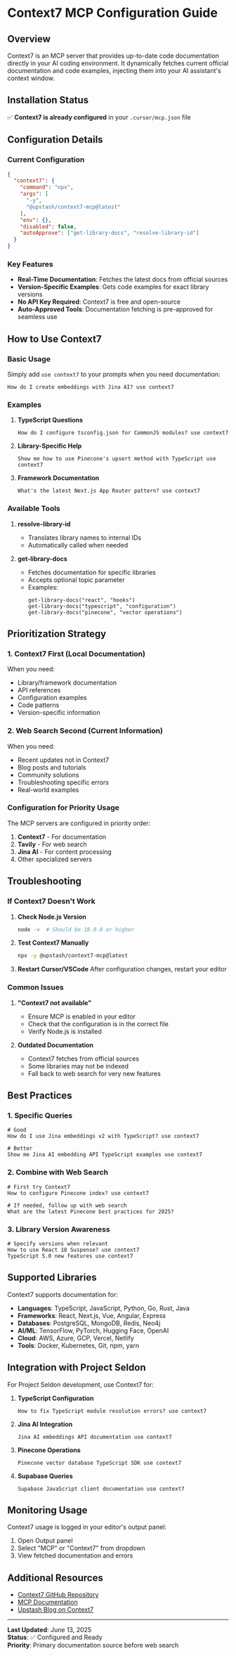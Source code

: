 # Context7 MCP Configuration Guide

## Overview
Context7 is an MCP server that provides up-to-date code documentation directly in your AI coding environment. It dynamically fetches current official documentation and code examples, injecting them into your AI assistant's context window.

## Installation Status
✅ **Context7 is already configured** in your `.cursor/mcp.json` file

## Configuration Details

### Current Configuration
```json
{
  "context7": {
    "command": "npx",
    "args": [
      "-y",
      "@upstash/context7-mcp@latest"
    ],
    "env": {},
    "disabled": false,
    "autoApprove": ["get-library-docs", "resolve-library-id"]
  }
}
```

### Key Features
- **Real-Time Documentation**: Fetches the latest docs from official sources
- **Version-Specific Examples**: Gets code examples for exact library versions
- **No API Key Required**: Context7 is free and open-source
- **Auto-Approved Tools**: Documentation fetching is pre-approved for seamless use

## How to Use Context7

### Basic Usage
Simply add `use context7` to your prompts when you need documentation:

```
How do I create embeddings with Jina AI? use context7
```

### Examples

1. **TypeScript Questions**
   ```
   How do I configure tsconfig.json for CommonJS modules? use context7
   ```

2. **Library-Specific Help**
   ```
   Show me how to use Pinecone's upsert method with TypeScript use context7
   ```

3. **Framework Documentation**
   ```
   What's the latest Next.js App Router pattern? use context7
   ```

### Available Tools

1. **resolve-library-id**
   - Translates library names to internal IDs
   - Automatically called when needed

2. **get-library-docs**
   - Fetches documentation for specific libraries
   - Accepts optional topic parameter
   - Examples:
     ```
     get-library-docs("react", "hooks")
     get-library-docs("typescript", "configuration")
     get-library-docs("pinecone", "vector operations")
     ```

## Prioritization Strategy

### 1. Context7 First (Local Documentation)
When you need:
- Library/framework documentation
- API references
- Configuration examples
- Code patterns
- Version-specific information

### 2. Web Search Second (Current Information)
When you need:
- Recent updates not in Context7
- Blog posts and tutorials
- Community solutions
- Troubleshooting specific errors
- Real-world examples

### Configuration for Priority Usage

The MCP servers are configured in priority order:
1. **Context7** - For documentation
2. **Tavily** - For web search
3. **Jina AI** - For content processing
4. Other specialized servers

## Troubleshooting

### If Context7 Doesn't Work

1. **Check Node.js Version**
   ```bash
   node -v  # Should be 18.0.0 or higher
   ```

2. **Test Context7 Manually**
   ```bash
   npx -y @upstash/context7-mcp@latest
   ```

3. **Restart Cursor/VSCode**
   After configuration changes, restart your editor

### Common Issues

1. **"Context7 not available"**
   - Ensure MCP is enabled in your editor
   - Check that the configuration is in the correct file
   - Verify Node.js is installed

2. **Outdated Documentation**
   - Context7 fetches from official sources
   - Some libraries may not be indexed
   - Fall back to web search for very new features

## Best Practices

### 1. Specific Queries
```
# Good
How do I use Jina embeddings v2 with TypeScript? use context7

# Better
Show me Jina AI embedding API TypeScript examples use context7
```

### 2. Combine with Web Search
```
# First try Context7
How to configure Pinecone index? use context7

# If needed, follow up with web search
What are the latest Pinecone best practices for 2025?
```

### 3. Library Version Awareness
```
# Specify versions when relevant
How to use React 18 Suspense? use context7
TypeScript 5.0 new features use context7
```

## Supported Libraries

Context7 supports documentation for:
- **Languages**: TypeScript, JavaScript, Python, Go, Rust, Java
- **Frameworks**: React, Next.js, Vue, Angular, Express
- **Databases**: PostgreSQL, MongoDB, Redis, Neo4j
- **AI/ML**: TensorFlow, PyTorch, Hugging Face, OpenAI
- **Cloud**: AWS, Azure, GCP, Vercel, Netlify
- **Tools**: Docker, Kubernetes, Git, npm, yarn

## Integration with Project Seldon

For Project Seldon development, use Context7 for:

1. **TypeScript Configuration**
   ```
   How to fix TypeScript module resolution errors? use context7
   ```

2. **Jina AI Integration**
   ```
   Jina AI embeddings API documentation use context7
   ```

3. **Pinecone Operations**
   ```
   Pinecone vector database TypeScript SDK use context7
   ```

4. **Supabase Queries**
   ```
   Supabase JavaScript client documentation use context7
   ```

## Monitoring Usage

Context7 usage is logged in your editor's output panel:
1. Open Output panel
2. Select "MCP" or "Context7" from dropdown
3. View fetched documentation and errors

## Additional Resources

- [Context7 GitHub Repository](https://github.com/upstash/context7)
- [MCP Documentation](https://modelcontextprotocol.io)
- [Upstash Blog on Context7](https://upstash.com/blog/context7-mcp)

---

**Last Updated**: June 13, 2025  
**Status**: ✅ Configured and Ready  
**Priority**: Primary documentation source before web search